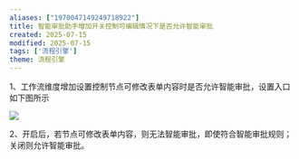 ```yaml
---
aliases: ["1970047149249718922"]
title: 智能审批助手增加开关控制可编辑情况下是否允许智能审批
created: 2025-07-15
modified: 2025-07-15
tags: ['流程引擎']
theme: 流程引擎
---
```


1、工作流维度增加设置控制节点可修改表单内容时是否允许智能审批，设置入口如下图所示

![](https://myhelpdoc.oss-cn-heyuan.aliyuncs.com/mdimages/98eee8feb6fca6bb9606727abba72d85.jpg)

2、开启后，若节点可修改表单内容，则无法智能审批，即使符合智能审批规则；关闭则允许智能审批。

